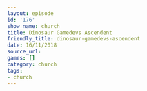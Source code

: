 ```yaml
---
layout: episode
id: '176'
show_name: church
title: Dinosaur Gamedevs Ascendent
friendly_title: dinosaur-gamedevs-ascendent
date: 16/11/2018
source_url: 
games: []
category: church
tags:
- church
---
```

